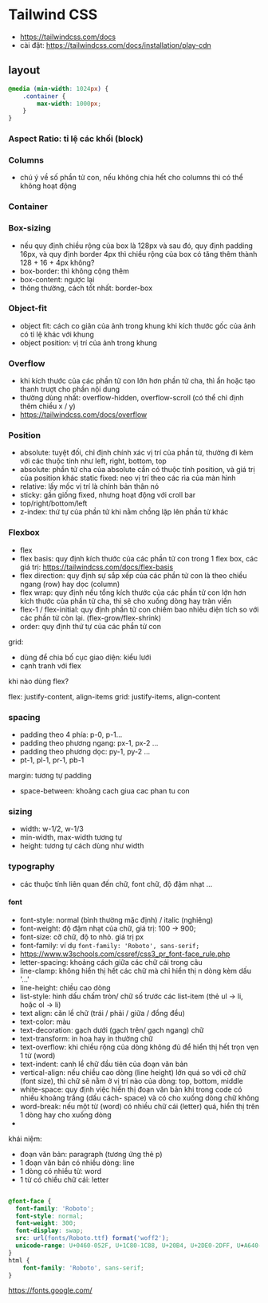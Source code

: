 # Tailwind CSS
- https://tailwindcss.com/docs
- cài đặt: https://tailwindcss.com/docs/installation/play-cdn

## layout
```css
@media (min-width: 1024px) {
    .container {
        max-width: 1000px;
    }
}
```
### Aspect Ratio: tỉ lệ các khối (block)
### Columns
- chú ý về số phần tử con, nếu không chia hết cho columns thì có thể không hoạt động
### Container
### Box-sizing
- nếu quy định chiều rộng của box là 128px và sau đó, quy định padding 16px, và quy định border 4px thì chiều rộng của box có tăng thêm thành 128 + 16 + 4px không?
- box-border: thì không cộng thêm
- box-content: ngược lại
- thông thường, cách tốt nhất: border-box

### Object-fit
- object fit: cách co giãn của ảnh trong khung khi kích thước gốc của ảnh có tỉ lệ khác với khung
- object position: vị trí của ảnh trong khung

### Overflow
- khi kích thước của các phần tử con lớn hơn phần tử cha, thì ẩn hoặc tạo thanh trượt cho phần nội dung
- thường dùng nhất: overflow-hidden, overflow-scroll (có thể chỉ định thêm chiều x / y)
- https://tailwindcss.com/docs/overflow

### Position
- absolute: tuyệt đối, chỉ định chính xác vị trí của phần tử, thường đi kèm với các thuộc tính như left, right, bottom, top
- absolute: phần tử cha của absolute cần có thuộc tính position, và giá trị của position khác static
fixed: neo vị trí theo các rìa của màn hình
- relative: lấy mốc vị trí là chính bản thân nó
- sticky: gần giống fixed, nhưng hoạt động với croll bar
- top/right/bottom/left
- z-index: thứ tự của phần tử khi nằm chồng lặp lên phần tử khác

### Flexbox
- flex
- flex basis: quy định kích thước của các phần tử con trong 1 flex box, các giá trị: https://tailwindcss.com/docs/flex-basis
- flex direction: quy định sự sắp xếp của các phần tử con là theo chiều ngang (row) hay dọc (column)
- flex wrap: quy định nếu tổng kích thước của các phần tử con lớn hơn kích thước của phần tử cha, thì sẽ cho xuống dòng hay tràn viền
- flex-1 / flex-initial: quy định phần tử con chiếm bao nhiêu diện tích so với các phần tử còn lại. (flex-grow/flex-shrink)
- order: quy định thứ tự của các phần tử con

grid:
- dùng để chia bố cục giao diện: kiểu lưới
- cạnh tranh với flex

khi nào dùng flex?

flex: justify-content, align-items
grid: justify-items, align-content

### spacing
- padding theo 4 phía: p-0, p-1...
- padding theo phương ngang: px-1, px-2 ...
- padding theo phương dọc: py-1, py-2 ...
- pt-1, pl-1, pr-1, pb-1

margin: tương tự padding

- space-between: khoảng cach giua cac phan tu con

### sizing
- width: w-1/2, w-1/3
- min-width, max-width tương tự
- height: tương tự cách dùng như width

### typography
- các thuộc tính liên quan đến chữ, font chữ, độ đậm nhạt ...
#### font
- font-style: normal (bình thường mặc định) / italic (nghiêng)
- font-weight: độ đậm nhạt của chữ, giá trị: 100 -> 900;
- font-size: cỡ chữ, độ to nhỏ. giá trị px
- font-family: ví dụ `font-family: 'Roboto', sans-serif;`
- https://www.w3schools.com/cssref/css3_pr_font-face_rule.php
- letter-spacing: khoảng cách giữa các chữ cái trong câu
- line-clamp: không hiển thị hết các chữ mà chỉ hiển thị n dòng kèm dấu '...'
- line-height: chiều cao dòng
- list-style: hình dấu chấm tròn/ chữ số trước các list-item (thẻ ul -> li, hoặc ol -> li)
- text align: căn lề chữ (trái / phải / giữa / đồng đều)
- text-color: màu
- text-decoration: gạch dưới (gạch trên/ gạch ngang) chữ
- text-transform: in hoa hay in thường chữ
- text-overflow: khi chiều rộng của dòng không đủ để hiển thị hết trọn vẹn 1 từ (word)
- text-indent: canh lề chữ đầu tiên của đoạn văn bản
- vertical-align: nếu chiều cao dòng (line height) lớn quá so với cỡ chữ (font size), thì chữ sẽ nằm ở vị trí nào của dòng: top, bottom, middle
- white-space: quy định việc hiển thị đoạn văn bản khi trong code có nhiều khoảng trắng (dấu cách- space) và có cho xuống dòng chữ không
- word-break: nếu một từ (word) có nhiều chữ cái (letter) quá, hiển thị trên 1 dòng hay cho xuống dòng
- 

khái niệm:
- đoạn văn bản: paragraph (tương ứng thẻ p)
- 1 đoạn văn bản có nhiều dòng: line
- 1 dòng có nhiều từ: word
- 1 từ có chiều chữ cái: letter
```css

@font-face {
  font-family: 'Roboto';
  font-style: normal;
  font-weight: 300;
  font-display: swap;
  src: url(fonts/Roboto.ttf) format('woff2');
  unicode-range: U+0460-052F, U+1C80-1C88, U+20B4, U+2DE0-2DFF, U+A640-A69F, U+FE2E-FE2F;
}
html {
    font-family: 'Roboto', sans-serif;
}

```
https://fonts.google.com/

